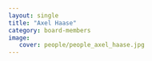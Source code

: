 ```yaml
---
layout: single
title: "Axel Haase"
category: board-members
image:
   cover: people/people_axel_haase.jpg
---
```


